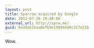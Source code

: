 ```yaml
---
layout: post
title: Sparrow acquired by Google
date: 2012-07-20 19:48:00
external_url: http://sprw.me/
guid: 6ea9ab1baa0efb9e19094440c317e21b
---
```


Wow.
